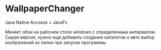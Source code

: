 # WallpaperChanger
Java Native Accsess + JavaFx

Меняет обои на рабочем столе windows с определенным интервалом. 
Сырая версия, нужно еще добавить создание каталогов и авто выбор изображений из папки при запуске программы
